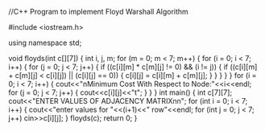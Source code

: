 //C++ Program to implement Floyd Warshall Algorithm 

#include <iostream.h>

using namespace std;

void floyds(int c[][7])
{
    int i, j, m;
    for (m = 0; m < 7; m++)
    {
        for (i = 0; i < 7; i++)
        {
            for (j = 0; j < 7; j++)
            {
                if ((c[i][m] * c[m][j] != 0) && (i != j))
                {
                    if ((c[i][m] + c[m][j] < c[i][j]) || (c[i][j] == 0))
                    {
                        c[i][j] = c[i][m] + c[m][j];
                    }
                }
            }
        }
    }
    for (i = 0; i < 7; i++)
    {
        cout<<"nMinimum Cost With Respect to Node:"<<i<<endl;
        for (j = 0; j < 7; j++)
        {
            cout<<c[i][j]<<"t";
        }
    }
}
int main()
{
        int c[7][7];
        cout<<"ENTER VALUES OF ADJACENCY MATRIXnn";
        for (int i = 0; i < 7; i++)
        {
                cout<<"enter values for "<<(i+1)<<" row"<<endl;
                for (int j = 0; j < 7; j++)
                cin>>c[i][j];
        }
        floyds(c);
        return 0;
}











